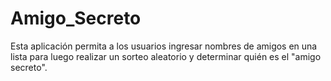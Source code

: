 # Amigo_Secreto
Esta aplicación permita a los usuarios ingresar nombres de amigos en una lista para luego realizar un sorteo aleatorio y determinar quién es el "amigo secreto".
